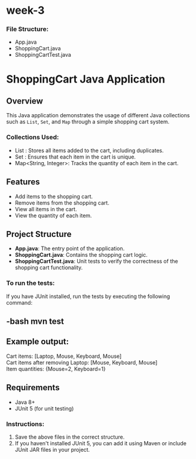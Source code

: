 # week-3

### File Structure:
  - App.java
  - ShoppingCart.java
  - ShoppingCartTest.java


# ShoppingCart Java Application

## Overview

This Java application demonstrates the usage of different Java collections such as `List`, `Set`, and `Map` through a simple shopping cart system. 

### Collections Used:

- List<String> : Stores all items added to the cart, including duplicates.
- Set<String> : Ensures that each item in the cart is unique.
- Map<String, Integer>: Tracks the quantity of each item in the cart.

## Features

- Add items to the shopping cart.
- Remove items from the shopping cart.
- View all items in the cart.
- View the quantity of each item.

## Project Structure

- **App.java**: The entry point of the application.
- **ShoppingCart.java**: Contains the shopping cart logic.
- **ShoppingCartTest.java**: Unit tests to verify the correctness of the shopping cart functionality.


### To run the tests:

If you have JUnit installed, run the tests by executing the following command:

-bash
  mvn test
- 

## Example output:


Cart items: [Laptop, Mouse, Keyboard, Mouse] <br>
Cart items after removing Laptop: [Mouse, Keyboard, Mouse]<br>
Item quantities: {Mouse=2, Keyboard=1}

## Requirements

- Java 8+
- JUnit 5 (for unit testing)



### Instructions:

1. Save the above files in the correct structure.
2. If you haven't installed JUnit 5, you can add it using Maven or include JUnit JAR files in your project.
